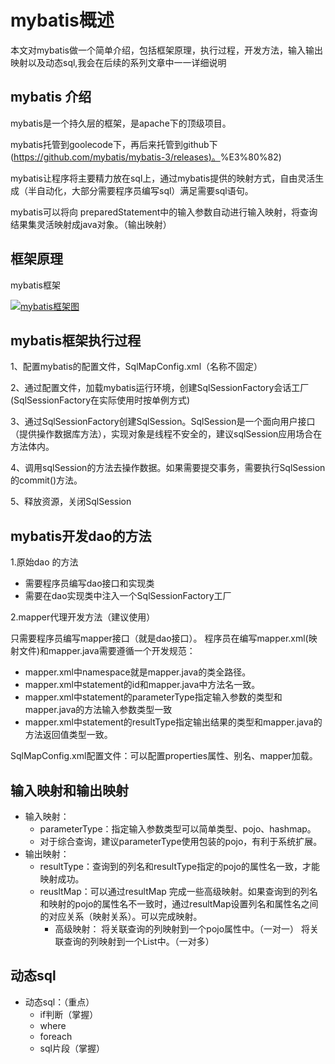 # 				mybatis概述

本文对mybatis做一个简单介绍，包括框架原理，执行过程，开发方法，输入输出映射以及动态sql,我会在后续的系列文章中一一详细说明

## mybatis 介绍

mybatis是一个持久层的框架，是apache下的顶级项目。

mybatis托管到goolecode下，再后来托管到github下([https://github.com/mybatis/mybatis-3/releases)。](https://github.com/mybatis/mybatis-3/releases)%E3%80%82)

mybatis让程序将主要精力放在sql上，通过mybatis提供的映射方式，自由灵活生成（半自动化，大部分需要程序员编写sql）满足需要sql语句。

mybatis可以将向 preparedStatement中的输入参数自动进行输入映射，将查询结果集灵活映射成java对象。（输出映射）

## 框架原理

mybatis框架

[![mybatis框架图](https://camo.githubusercontent.com/d1570b01e6708f2b72f7229e3c1587b45bc3fb91/687474703a2f2f3778706836642e636f6d312e7a302e676c622e636c6f7564646e2e636f6d2f6d7962617469735f2545362541312538362545362539452542362545352539422542452e706e67)](https://camo.githubusercontent.com/d1570b01e6708f2b72f7229e3c1587b45bc3fb91/687474703a2f2f3778706836642e636f6d312e7a302e676c622e636c6f7564646e2e636f6d2f6d7962617469735f2545362541312538362545362539452542362545352539422542452e706e67)

## mybatis框架执行过程

1、配置mybatis的配置文件，SqlMapConfig.xml（名称不固定）

2、通过配置文件，加载mybatis运行环境，创建SqlSessionFactory会话工厂(SqlSessionFactory在实际使用时按单例方式)

3、通过SqlSessionFactory创建SqlSession。SqlSession是一个面向用户接口（提供操作数据库方法），实现对象是线程不安全的，建议sqlSession应用场合在方法体内。

4、调用sqlSession的方法去操作数据。如果需要提交事务，需要执行SqlSession的commit()方法。

5、释放资源，关闭SqlSession

## mybatis开发dao的方法

1.原始dao 的方法

- 需要程序员编写dao接口和实现类
- 需要在dao实现类中注入一个SqlSessionFactory工厂

2.mapper代理开发方法（建议使用）

只需要程序员编写mapper接口（就是dao接口）。 程序员在编写mapper.xml(映射文件)和mapper.java需要遵循一个开发规范：

- mapper.xml中namespace就是mapper.java的类全路径。
- mapper.xml中statement的id和mapper.java中方法名一致。
- mapper.xml中statement的parameterType指定输入参数的类型和mapper.java的方法输入参数类型一致
- mapper.xml中statement的resultType指定输出结果的类型和mapper.java的方法返回值类型一致。

SqlMapConfig.xml配置文件：可以配置properties属性、别名、mapper加载。

## 输入映射和输出映射

- 输入映射：
  - parameterType：指定输入参数类型可以简单类型、pojo、hashmap。
  - 对于综合查询，建议parameterType使用包装的pojo，有利于系统扩展。
- 输出映射：
  - resultType：查询到的列名和resultType指定的pojo的属性名一致，才能映射成功。
  - reusltMap：可以通过resultMap 完成一些高级映射。如果查询到的列名和映射的pojo的属性名不一致时，通过resultMap设置列名和属性名之间的对应关系（映射关系）。可以完成映射。
    - 高级映射： 将关联查询的列映射到一个pojo属性中。（一对一） 将关联查询的列映射到一个List中。（一对多）

## 动态sql

- 动态sql：（重点）
  - if判断（掌握）
  - where
  - foreach
  - sql片段（掌握）

